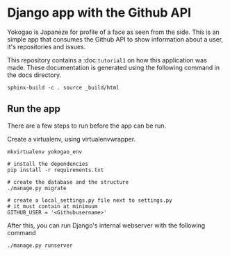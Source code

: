 # Django app with the Github API

Yokogao is Japaneze for profile of a face as seen from the side.
This is an simple app that consumes the Github API to show information
about a user, it's repositories and issues.

This repository contains a :doc:`tutorial1` on how this application was made.
These documentation is generated using the following command in the
docs directory.
```
sphinx-build -c . source _build/html
```
## Run the app

There are a few steps to run before the app can be run.

Create a virtualenv, using virtualenvwrapper.
```
mkvirtualenv yokogao_env

# install the dependencies
pip install -r requirements.txt

# create the database and the structure
./manage.py migrate

# create a local_settings.py file next to settings.py
# it must contain at minimuum
GITHUB_USER = '<Githubusername>'
```

After this, you can run Django's internal webserver with the following
command
```
./manage.py runserver
```
